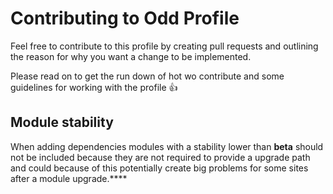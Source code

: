 # Contributing to Odd Profile

Feel free to contribute to this profile by creating pull requests and outlining
the reason for why you want a change to be implemented.

Please read on to get the run down of hot wo contribute and some guidelines for
working with the profile 👍

## Module stability

When adding dependencies modules with a stability lower than **beta** should
not be included because they are not required to provide a upgrade path and
could because of this potentially create big problems for some sites after
a module upgrade.****